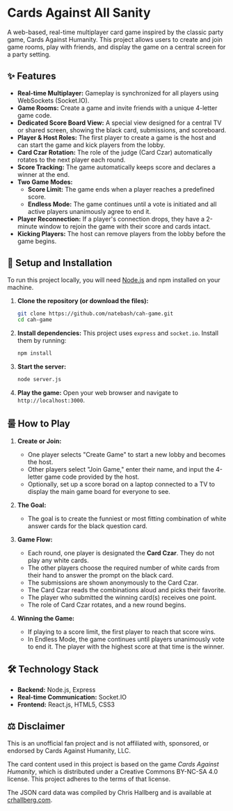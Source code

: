 # Cards Against All Sanity

A web-based, real-time multiplayer card game inspired by the classic party game, Cards Against Humanity. This project allows users to create and join game rooms, play with friends, and display the game on a central screen for a party setting.

 

## ✨ Features

- **Real-time Multiplayer:** Gameplay is synchronized for all players using WebSockets (Socket.IO).
- **Game Rooms:** Create a game and invite friends with a unique 4-letter game code.
- **Dedicated Score Board View:** A special view designed for a central TV or shared screen, showing the black card, submissions, and scoreboard.
- **Player & Host Roles:** The first player to create a game is the host and can start the game and kick players from the lobby.
- **Card Czar Rotation:** The role of the judge (Card Czar) automatically rotates to the next player each round.
- **Score Tracking:** The game automatically keeps score and declares a winner at the end.
- **Two Game Modes:**
  - **Score Limit:** The game ends when a player reaches a predefined score.
  - **Endless Mode:** The game continues until a vote is initiated and all active players unanimously agree to end it.
- **Player Reconnection:** If a player's connection drops, they have a 2-minute window to rejoin the game with their score and cards intact.
- **Kicking Players:** The host can remove players from the lobby before the game begins.

## 🚀 Setup and Installation

To run this project locally, you will need [Node.js](https://nodejs.org/) and npm installed on your machine.

1.  **Clone the repository (or download the files):**
    ```bash
    git clone https://github.com/natebash/cah-game.git
    cd cah-game
    ```

2.  **Install dependencies:**
    This project uses `express` and `socket.io`. Install them by running:
    ```bash
    npm install
    ```

3.  **Start the server:**
    ```bash
    node server.js
    ```

4.  **Play the game:**
    Open your web browser and navigate to `http://localhost:3000`.

## 룰 How to Play

1.  **Create or Join:**
    - One player selects "Create Game" to start a new lobby and becomes the host.
    - Other players select "Join Game," enter their name, and input the 4-letter game code provided by the host.
    - Optionally, set up a score borad on a laptop connected to a TV to display the main game board for everyone to see.

2.  **The Goal:**
    - The goal is to create the funniest or most fitting combination of white answer cards for the black question card.

3.  **Game Flow:**
    - Each round, one player is designated the **Card Czar**. They do not play any white cards.
    - The other players choose the required number of white cards from their hand to answer the prompt on the black card.
    - The submissions are shown anonymously to the Card Czar.
    - The Card Czar reads the combinations aloud and picks their favorite.
    - The player who submitted the winning card(s) receives one point.
    - The role of Card Czar rotates, and a new round begins.

4.  **Winning the Game:**
    - If playing to a score limit, the first player to reach that score wins.
    - In Endless Mode, the game continues until players unanimously vote to end it. The player with the highest score at that time is the winner.

## 🛠️ Technology Stack

- **Backend:** Node.js, Express
- **Real-time Communication:** Socket.IO
- **Frontend:** React.js, HTML5, CSS3

## ⚖️ Disclaimer

This is an unofficial fan project and is not affiliated with, sponsored, or endorsed by Cards Against Humanity, LLC.

The card content used in this project is based on the game *Cards Against Humanity*, which is distributed under a Creative Commons BY-NC-SA 4.0 license. This project adheres to the terms of that license.

The JSON card data was compiled by Chris Hallberg and is available at [crhallberg.com](https://www.crhallberg.com/).